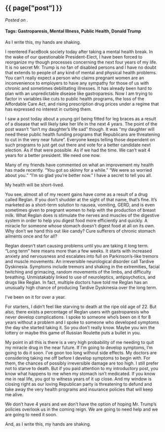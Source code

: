 

## {{ page["post"] }}

*Posted on <!--{ page["date"] }-->.*

#### Tags: Gastroparesis, Mental Illness, Public Health, Donald Trump

As I write this, my hands are shaking.

I reentered FaceBook society today after taking a mental health break.  In the wake of our questionable President-Elect, I have been forced to reorganize my though processes concerning the next four years of my life.  It is no secret Mr. Trump is no fan of disabled persons and I have no doubt that extends to people of any kind of mental and physical health problems.  You can’t really expect a person who claims pregnant women are an inconvenience to employers to have any sympathy for those of us with chronic and sometimes debilitating illnesses.  It has already been hard to plan with an unpredictable disease like gastroparesis.  Now I am trying to factor in variables like cuts to public health programs, the loss of the Affordable Care Act, and rising prescription drug prices under a regime that has expressed no interest in curbing them.

I saw a post today about a young girl being fitted for leg braces as a result of a disease that will likely take her life in the next 4 years.  The point of the post wasn’t “isn’t my daughter’s life sad” though.  It was “my daughter will need these public health funding programs that Republicans are threatening to cut in the very near future”.  Everyone keeps telling those dependent on such programs to just get out there and vote for a better candidate next election.  As if that were possible.  As if we had the time.  We can’t wait 4 years for a better president.  We need one now.

Many of my friends have commented on what an improvement my health has made recently.  “You got so skinny for a while.”  “We were so worried about you.”  “I’m so glad you’re better now.”  I have a secret to tell you all.  

My health will be short-lived.

You see, almost all of my recent gains have come as a result of a drug called Reglan.  If you don’t shudder at the sight of that name, that’s fine.  It’s marketed as a short-term solution to nausea, vomiting, GERD, and is even sometimes given to pregnant women to help with the production of breast milk.  What Reglan does is stimulate the nerves and muscles of the digestive system in order to help you digest food more efficiently and quickly.  A miracle for someone whose stomach doesn’t digest food at all on its own.  Why don’t we hand this out like candy?  Cure sufferers of chronic stomach ailments once and for all?

Reglan doesn’t start causing problems until you are taking it long term.  “Long term” here means more than a few weeks.  It starts with increased anxiety and nervousness and escalates into full on Parkinson’s-like tremors and muscle movements.  An irreversible neurological disorder call Tardive Dyskinesia.  Symptoms include tremors and shaking in the extremities, facial twitching and grimacing, random movements of the limbs, and difficulty breathing.  Unmistakably linked to use of neuroleptics, antipsychotics, and drugs like Reglan.  In fact, multiple doctors have told me Reglan has an unusually high chance of producing Tardive Dyskinesia over the long term.  

I’ve been on it for over a year.

For starters, I didn’t feel like starving to death at the ripe old age of 22.  But also, there exists a percentage of Reglan users with gastroparesis who never develop complications.  I spoke to someone who’s been on it for 8 years without a problem and I spoke to someone who developed symptoms the day she started taking it.  So you don’t really know.  Maybe you win the lottery or maybe this game of Russian Roulette puts a bullet in you.  

My point in all this is there is a very high probability of me needing to quit my miracle drug in the near future.  If I’m going to develop symptoms, I’m going to do it soon.  I’ve goon too long without side effects.  My doctors are considering taking me off before I develop symptoms to begin with.  For them, the chances of possibly irreversible damage are too high.  I still prefer not to starve to death.  But if you paid attention to my introductory post, you know what happens to me when my stomach isn’t medicated.  If you know me in real life, you got to witness years of it up close.  And my window is closing right as our loving Republican party is threatening to defund and take away the very health programs and insurance policies that will keep me alive.

We don’t have 4 years and we don’t have the option of hoping Mr. Trump’s policies overlook us in the coming reign.  We are going to need help and we are going to need it soon.

And, as I write this, my hands are shaking.

